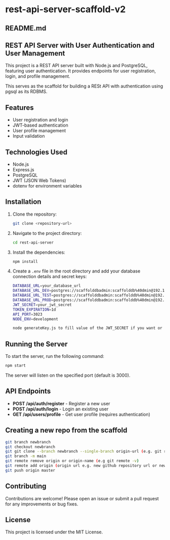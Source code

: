 # rest-api-server-scaffold-v2

## README.md

## REST API Server with User Authentication and User Management

This project is a REST API server built with Node.js and PostgreSQL, featuring user authentication. It provides endpoints for user registration, login, and profile management.

This serves as the scaffold for building a RESt API with authentication using pgsql as its RDBMS.

## Features

- User registration and login
- JWT-based authentication
- User profile management
- Input validation

## Technologies Used

- Node.js
- Express.js
- PostgreSQL
- JWT (JSON Web Tokens)
- dotenv for environment variables

## Installation

1. Clone the repository:

   ```bash
   git clone <repository-url>
   ```

2. Navigate to the project directory:

   ```bash
   cd rest-api-server
   ```

3. Install the dependencies:

   ```bash
   npm install
   ```

4. Create a `.env` file in the root directory and add your database connection details and secret keys:

   ```bash
   DATABASE_URL=your_database_url
   DATABASE_URL_DEV=postgres://scaffolddbadmin:scaffolddb%40dmin@192.168.88.23:5432/scaffold_db_dev
   DATABASE_URL_TEST=postgres://scaffolddbadmin:scaffolddb%40dmin@192.168.88.23:5432/scaffold_db_test
   DATABASE_URL_PROD=postgres://scaffolddbadmin:scaffolddb%40dmin@192.168.88.23:5432/scaffold_db_prod
   JWT_SECRET=your_jwt_secret
   TOKEN_EXPIRATION=1d
   API_PORT=3023
   NODE_ENV=development
   ```

   ```bash
   node generateKey.js to fill value of the JWT_SECRET if you want or run periodically in cron or docker/podman
   ```

## Running the Server

To start the server, run the following command:

```bash
npm start
```

The server will listen on the specified port (default is 3000).

## API Endpoints

- **POST /api/auth/register** - Register a new user
- **POST /api/auth/login** - Login an existing user
- **GET /api/users/profile** - Get user profile (requires authentication)

## Creating a new repo from the scaffold

```bash
git branch newbranch
git checkout newbranch
git git clone --branch newbranch --single-branch origin-url (e.g. git remote -v)
git branch -m main
git remote remove origin or origin-name (e.g git remote -v)
git remote add origin (origin url e.g. new github repository url or new self hosted repository url)
git push origin master
```

## Contributing

Contributions are welcome! Please open an issue or submit a pull request for any improvements or bug fixes.

## License

This project is licensed under the MIT License.
